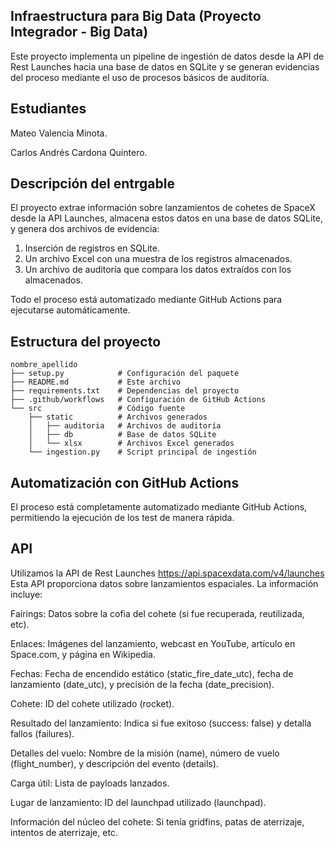 ## Infraestructura para Big Data (Proyecto Integrador - Big Data)

Este proyecto implementa un pipeline de ingestión de datos desde la API de Rest Launches hacia una base de datos en SQLite y se generan evidencias del proceso mediante el uso de procesos básicos de auditoría. 

## Estudiantes
Mateo Valencia Minota.

Carlos Andrés Cardona Quintero.

## Descripción del entrgable

El proyecto extrae información sobre lanzamientos de cohetes de SpaceX desde la API Launches, almacena estos datos en una base de datos SQLite, y genera dos archivos de evidencia:

1. Inserción de registros en SQLite.
2. Un archivo Excel con una muestra de los registros almacenados.
3. Un archivo de auditoría que compara los datos extraídos con los almacenados.
   

Todo el proceso está automatizado mediante GitHub Actions para ejecutarse automáticamente.

## Estructura del proyecto

```
nombre_apellido
├── setup.py            # Configuración del paquete
├── README.md           # Este archivo
├── requirements.txt    # Dependencias del proyecto
├── .github/workflows   # Configuración de GitHub Actions
└── src                 # Código fuente
    ├── static          # Archivos generados
    │   ├── auditoria   # Archivos de auditoría
    │   ├── db          # Base de datos SQLite
    │   └── xlsx        # Archivos Excel generados
    └── ingestion.py    # Script principal de ingestión
```


## Automatización con GitHub Actions

El proceso está completamente automatizado mediante GitHub Actions, permitiendo la ejecución de los test de manera rápida.



## API 

Utilizamos la API de Rest Launches https://api.spacexdata.com/v4/launches
Esta API proporciona datos sobre lanzamientos espaciales. La información incluye:

Fairings: Datos sobre la cofia del cohete (si fue recuperada, reutilizada, etc).

Enlaces: Imágenes del lanzamiento, webcast en YouTube, artículo en Space.com, y página en Wikipedia.

Fechas: Fecha de encendido estático (static_fire_date_utc), fecha de lanzamiento (date_utc), y precisión de la fecha (date_precision).

Cohete: ID del cohete utilizado (rocket).

Resultado del lanzamiento: Indica si fue exitoso (success: false) y detalla fallos (failures).

Detalles del vuelo: Nombre de la misión (name), número de vuelo (flight_number), y descripción del evento (details).

Carga útil: Lista de payloads lanzados.

Lugar de lanzamiento: ID del launchpad utilizado (launchpad).

Información del núcleo del cohete: Si tenía gridfins, patas de aterrizaje, intentos de aterrizaje, etc.



